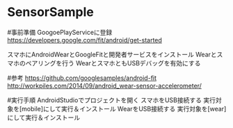 # SensorSample

#事前準備
GoogoePlayServiceに登録
https://developers.google.com/fit/android/get-started

スマホにAndroidWearとGoogleFitと開発者サービスをインストール
Wearとスマホのペアリングを行う
WearとスマホともUSBデバッグを有効にする

#参考
https://github.com/googlesamples/android-fit
http://workpiles.com/2014/09/android_wear-sensor-accelerometer/

#実行手順
AndroidStudioでプロジェクトを開く
スマホをUSB接続する
実行対象を[mobile]にして実行＆インストール
WearをUSB接続する
実行対象を[wear]にして実行＆インストール

